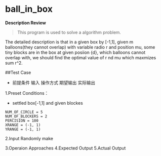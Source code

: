 ﻿# ball_in_box

**Description Review**
>This program is used to solve a algorithm problem.
>
The detailed description is that in a given box by [-1,1], given m balloons(they cannot overlap) with variable radio r and position mu, some tiny blocks  are in the box at given posiion {d}, which balloons cannot overlap with, we should find the optimal value of r nd mu which maxmizes sum r^2. 


##Test Case
- 前提条件 输入 操作方式 期望输出 实际输出

1.Preset Conditions：
- settled box[-1,1] and given blockes
```
NUM_OF_CIRCLE = 5
NUM_OF_BLOCKERS = 2
PERCISION = 100
XRANGE = (-1, 1)
YRANGE = (-1, 1)
```

2.Input
Randomly make

3.Operaion Approaches
4.Expected Output
5.Actual Output